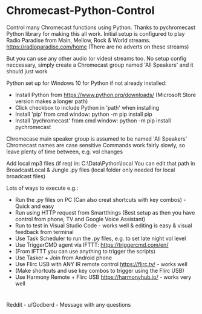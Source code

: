  # Chromecast-Python-Control
 Control many Chromecast functions using Python.
 Thanks to pychromecast Python library for making this all work.
 Initial setup is configured to play Radio Paradise from Main, Mellow, Rock & World streams.
 https://radioparadise.com/home (There are no adverts on these streams)
 
 But you can use any other audio (or video) streams too.
  No setup config neccessary, simply create a Chromecast group named 'All Speakers' and it should just work
 
 Python set up for Windows 10 for Python if not already installed:
  - Install Python from https://www.python.org/downloads/
  (Microsoft Store version makes a longer path)
  - Click checkbox to include Python in 'path' when installing
  - Install 'pip' from cmd window:   python -m pip install pip
  - Install 'pychromecast' from cmd window:   python -m pip install pychromecast

 Chromecase main speaker group is assumed to be named 'All Speakers'
 Chromecast names are case sensitive
 Commands work fairly slowly, so leave plenty of time between, e.g. vol changes

 Add local mp3 files (if req) in: C:\Data\Python\local
 You can edit that path in BroadcastLocal & Jungle .py files
 (local folder only needed for local broadcast files)

 Lots of ways to execute e.g.:
  - Run the .py files on PC (Can also creat shortcuts with key combos) - Quick and easy
  - Run using HTTP request from Smartthings (Best setup as then you have control from phone, TV and Google Voice Assistant)
  - Run to test in Visual Studio Code - works well & editing is easy & visual feedback from terminal
  - Use Task Scheduler to run the .py files, e.g. to set late night vol level
  - Use TriggerCMD agent via IFTTT: https://triggercmd.com/en/
  - (From IFTTT you can use anything to trigger the scripts)
  - Use Tasker + Join from Android phone
  - Use Flirc USB with ANY IR remote control https://flirc.tv/   - works well
  - (Make shortcuts and use key combos to trigger using the Flirc USB)
  - Use Harmony Remote + Flirc USB https://harmonyhub.io/   - works very well

 #
Reddit - u/Godberd - Message with any questions

